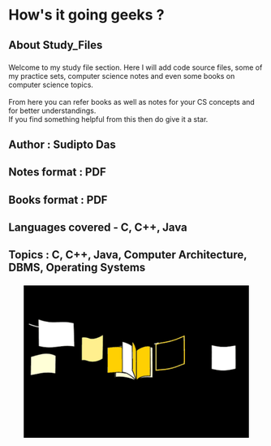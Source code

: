 <h1 align="left">How's it going geeks ?</h1>

###

<h2 align="left">About Study_Files</h2>

###

<p align="left">Welcome to my study file section. Here I will add code source files, some of my practice sets, computer science notes and even some books on computer science topics.<br><br>From here you can refer books as well as notes for your CS concepts and for better understandings.<br>If you find something helpful from this then do give it a star.</p>

###

<h2 align="left">Author : Sudipto Das</h2>

###

<h2 align="left">Notes format : PDF</h2>

###

<h2 align="left">Books format : PDF</h2>

###

<h2 align="left">Languages covered - C, C++, Java</h2>

###

<h2 align="left">Topics : C, C++, Java, Computer Architecture, DBMS, Operating Systems</h2>

###

<div align="center">
  <img height="300" src="https://github.com/isudiptodas/isudiptodas/blob/main/Github_Study_Files.gif"  />
</div>

###

